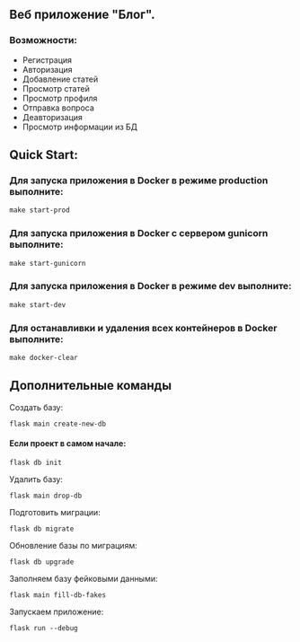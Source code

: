 ## Веб приложение "Блог".
### Возможности:
* Регистрация
* Авторизация
* Добавление статей
* Просмотр статей
* Просмотр профиля
* Отправка вопроса
* Деавторизация
* Просмотр информации из БД

## Quick Start:

### Для запуска приложения в Docker в режиме production выполните:

```makefile
make start-prod
```

### Для запуска приложения в Docker c сервером gunicorn выполните:

```makefile
make start-gunicorn
```

### Для запуска приложения в Docker в режиме dev выполните:

```makefile
make start-dev
```

### Для останавливки и удаления всех контейнеров в Docker выполните:

```makefile
make docker-clear
```


## Дополнительные команды 


Создать базу:
```
flask main create-new-db
```

#### Если проект в самом начале:
```
flask db init
```
Удалить базу:
```
flask main drop-db
```
Подготовить миграции:
```
flask db migrate
```
Обновление базы по миграциям:
```
flask db upgrade
```
Заполняем базу фейковыми данными:
```
flask main fill-db-fakes
```
Запускаем приложение:
```
flask run --debug
```
